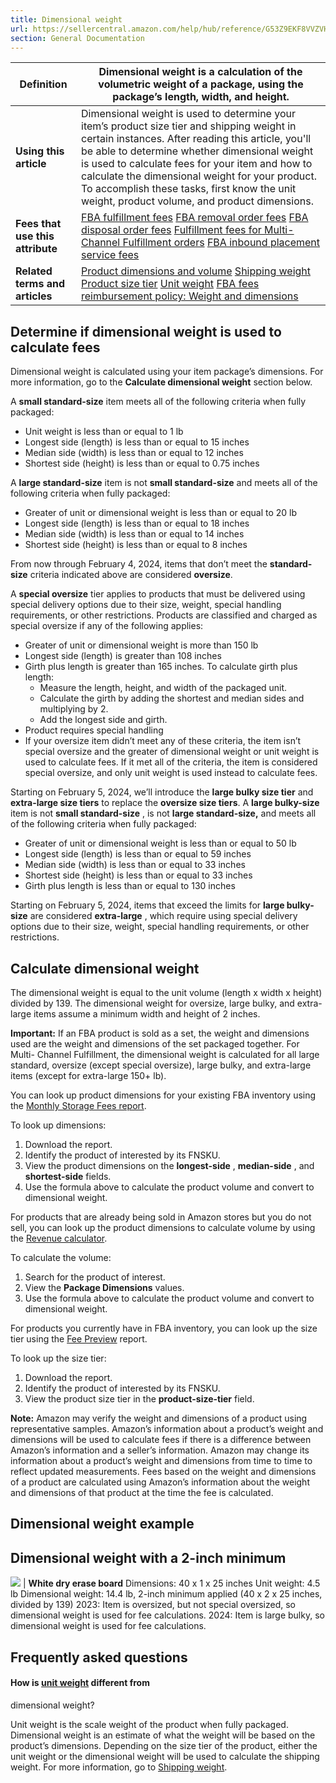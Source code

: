 ```yaml
---
title: Dimensional weight
url: https://sellercentral.amazon.com/help/hub/reference/G53Z9EKF8VVZVH29
section: General Documentation
---
```


**Definition** | Dimensional weight is a calculation of the volumetric weight of a package, using the package’s length, width, and height.   
---|---  
**Using this article** | Dimensional weight is used to determine your item’s product size tier and shipping weight in certain instances. After reading this article, you'll be able to determine whether dimensional weight is used to calculate fees for your item and how to calculate the dimensional weight for your product. To accomplish these tasks, first know the unit weight, product volume, and product dimensions.  
**Fees that use this attribute** |  [FBA fulfillment fees](/gp/help/GPDC3KPYAGDTVDJP) [FBA removal order fees](/gp/help/G9W7FVTLY343ZBKN) [FBA disposal order fees](/gp/help/G5FKTA8LXU4TZPD5) [Fulfillment fees for Multi-Channel Fulfillment orders](/gp/help/201112650) [FBA inbound placement service fees](/gp/help/GC3Q44PBK8BXQW3Z)  
**Related terms and articles** |  [Product dimensions and volume](/gp/help/G37G73BJXHF75ACH) [Shipping weight](/gp/help/GEVWP48HPBLEFJEY) [Product size tier](/gp/help/GG5KW835AHDJCH8W) [Unit weight](/gp/help/GE3VC5FGJE9TYJKM) [FBA fees reimbursement policy: Weight and dimensions](/gp/help/GL7U4JFSDXUTQAJ)  
  
## Determine if dimensional weight is used to calculate fees

Dimensional weight is calculated using your item package’s dimensions. For
more information, go to the **Calculate dimensional weight** section below.

A **small standard-size** item meets all of the following criteria when fully
packaged:

  * Unit weight is less than or equal to 1 lb
  * Longest side (length) is less than or equal to 15 inches
  * Median side (width) is less than or equal to 12 inches
  * Shortest side (height) is less than or equal to 0.75 inches

A **large standard-size** item is not **small standard-size** and meets all of
the following criteria when fully packaged:

  * Greater of unit or dimensional weight is less than or equal to 20 lb
  * Longest side (length) is less than or equal to 18 inches
  * Median side (width) is less than or equal to 14 inches
  * Shortest side (height) is less than or equal to 8 inches

From now through February 4, 2024, items that don’t meet the **standard-size**
criteria indicated above are considered **oversize**.

A **special oversize** tier applies to products that must be delivered using
special delivery options due to their size, weight, special handling
requirements, or other restrictions. Products are classified and charged as
special oversize if any of the following applies:

  * Greater of unit or dimensional weight is more than 150 lb
  * Longest side (length) is greater than 108 inches
  * Girth plus length is greater than 165 inches. To calculate girth plus length:
    * Measure the length, height, and width of the packaged unit.
    * Calculate the girth by adding the shortest and median sides and multiplying by 2.
    * Add the longest side and girth.
  * Product requires special handling
  * If your oversize item didn’t meet any of these criteria, the item isn’t special oversize and the greater of dimensional weight or unit weight is used to calculate fees. If it met all of the criteria, the item is considered special oversize, and only unit weight is used instead to calculate fees.

Starting on February 5, 2024, we’ll introduce the **large bulky size tier**
and **extra-large size tiers** to replace the **oversize size tiers**. A
**large bulky-size** item is not **small standard-size** , is not **large
standard-size,** and meets all of the following criteria when fully packaged:

  * Greater of unit or dimensional weight is less than or equal to 50 lb
  * Longest side (length) is less than or equal to 59 inches
  * Median side (width) is less than or equal to 33 inches
  * Shortest side (height) is less than or equal to 33 inches
  * Girth plus length is less than or equal to 130 inches

Starting on February 5, 2024, items that exceed the limits for **large bulky-
size** are considered **extra-large** , which require using special delivery
options due to their size, weight, special handling requirements, or other
restrictions.

## Calculate dimensional weight

The dimensional weight is equal to the unit volume (length x width x height)
divided by 139. The dimensional weight for oversize, large bulky, and extra-
large items assume a minimum width and height of 2 inches.

**Important:** If an FBA product is sold as a set, the weight and dimensions
used are the weight and dimensions of the set packaged together. For Multi-
Channel Fulfillment, the dimensional weight is calculated for all large
standard, oversize (except special oversize), large bulky, and extra-large
items (except for extra-large 150+ lb).

You can look up product dimensions for your existing FBA inventory using the
[Monthly Storage Fees report](/reportcentral/STORAGE_FEE_CHARGES/1).

To look up dimensions:  

  1. Download the report.
  2. Identify the product of interested by its FNSKU.
  3. View the product dimensions on the **longest-side** , **median-side** , and **shortest-side** fields.
  4. Use the formula above to calculate the product volume and convert to dimensional weight.

For products that are already being sold in Amazon stores but you do not sell,
you can look up the product dimensions to calculate volume by using the
[Revenue calculator](/fba/profitabilitycalculator/index).

To calculate the volume:  

  1. Search for the product of interest.
  2. View the **Package Dimensions** values.
  3. Use the formula above to calculate the product volume and convert to dimensional weight.

For products you currently have in FBA inventory, you can look up the size
tier using the [Fee Preview](/reportcentral/ESTIMATED_FBA_FEES/1) report.

To look up the size tier:  

  1. Download the report.
  2. Identify the product of interested by its FNSKU.
  3. View the product size tier in the **product-size-tier** field.

**Note:** Amazon may verify the weight and dimensions of a product using
representative samples. Amazon’s information about a product’s weight and
dimensions will be used to calculate fees if there is a difference between
Amazon’s information and a seller’s information. Amazon may change its
information about a product’s weight and dimensions from time to time to
reflect updated measurements. Fees based on the weight and dimensions of a
product are calculated using Amazon’s information about the weight and
dimensions of that product at the time the fee is calculated.

## Dimensional weight example

Dimensional weight with a 2-inch minimum  
---  
![](https://m.media-amazon.com/images/G/01/fba-help/fees//Whiteboard_v2._CB1555700111_.png) | **White dry erase board** Dimensions: 40 x 1 x 25 inches Unit weight: 4.5 lb Dimensional weight: 14.4 lb, 2-inch minimum applied (40 x 2 x 25 inches, divided by 139) 2023: Item is oversized, but not special oversized, so dimensional weight is used for fee calculations. 2024: Item is large bulky, so dimensional weight is used for fee calculations.  
  
## Frequently asked questions

#### How is [unit weight](/gp/help/GE3VC5FGJE9TYJKM) different from
dimensional weight?

Unit weight is the scale weight of the product when fully packaged.
Dimensional weight is an estimate of what the weight will be based on the
product’s dimensions. Depending on the size tier of the product, either the
unit weight or the dimensional weight will be used to calculate the shipping
weight. For more information, go to [Shipping
weight](/gp/help/GEVWP48HPBLEFJEY).


